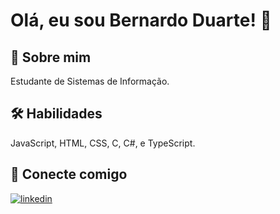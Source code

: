 # Olá, eu sou Bernardo Duarte! 👋
## 🚀 Sobre mim
Estudante de Sistemas de Informação.
## 🛠 Habilidades
JavaScript, HTML, CSS, C, C#, e TypeScript.
## 🔗 Conecte comigo
[![linkedin](https://img.shields.io/badge/linkedin-0A66C2?style=for-the-badge&logo=linkedin&logoColor=white)](https://www.linkedin.com/in/bernardoduarte2/)
